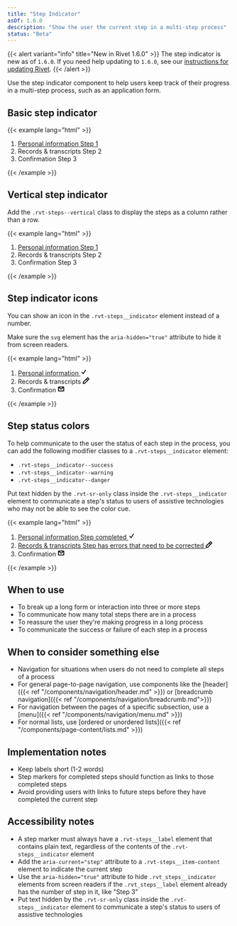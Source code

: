 ```yaml
---
title: "Step Indicator"
asOf: 1.6.0
description: "Show the user the current step in a multi-step process"
status: "Beta"
---
```


{{< alert variant="info" title="New in Rivet 1.6.0" >}}
The step indicator is new as of `1.6.0`. If you need help updating to `1.6.0`, see our [instructions for updating Rivet](/components/#updating-the-rivet-npm-package").
{{< /alert >}}

Use the step indicator component to help users keep track of their progress in a multi-step process, such as an application form.

## Basic step indicator

{{< example lang="html" >}}<ol class="rvt-steps">
  <li class="rvt-steps__item">
    <a href="#" class="rvt-steps__item-content">
      <span class="rvt-steps__label">Personal information</span>
      <span class="rvt-steps__indicator">
        <span class="rvt-sr-only">Step</span> 1
      </span>
    </a>
  </li>
  <li class="rvt-steps__item">
    <span class="rvt-steps__item-content" aria-current="step">
      <span class="rvt-steps__label">Records &amp; transcripts</span>
      <span class="rvt-steps__indicator">
        <span class="rvt-sr-only">Step</span> 2
      </span>
    </span>
  </li>
  <li class="rvt-steps__item">
    <span class="rvt-steps__item-content">
      <span class="rvt-steps__label">Confirmation</span>
      <span class="rvt-steps__indicator">
        <span class="rvt-sr-only">Step</span> 3
      </span>
    </span>
  </li>
</ol>
{{< /example >}}

## Vertical step indicator

Add the `.rvt-steps--vertical` class to display the steps as a column rather than a row.

{{< example lang="html" >}}<ol class="rvt-steps rvt-steps--vertical">
  <li class="rvt-steps__item">
    <a href="#" class="rvt-steps__item-content">
      <span class="rvt-steps__label">Personal information</span>
      <span class="rvt-steps__indicator">
        <span class="rvt-sr-only">Step</span> 1
      </span>
    </a>
  </li>
  <li class="rvt-steps__item">
    <span class="rvt-steps__item-content" aria-current="step">
      <span class="rvt-steps__label">Records &amp; transcripts</span>
      <span class="rvt-steps__indicator">
        <span class="rvt-sr-only">Step</span> 2
      </span>
    </span>
  </li>
  <li class="rvt-steps__item">
    <span class="rvt-steps__item-content">
      <span class="rvt-steps__label">Confirmation</span>
      <span class="rvt-steps__indicator">
        <span class="rvt-sr-only">Step</span> 3
      </span>
    </span>
  </li>
</ol>
{{< /example >}}

## Step indicator icons

You can show an icon in the `.rvt-steps__indicator` element instead of a number.

Make sure the `svg` element has the `aria-hidden="true"` attribute to hide it from screen readers.

{{< example lang="html" >}}<ol class="rvt-steps">
  <li class="rvt-steps__item">
    <a href="#" class="rvt-steps__item-content">
      <span class="rvt-steps__label">Personal information</span>
      <span class="rvt-steps__indicator">
        <svg xmlns="http://www.w3.org/2000/svg" width="16" height="16" viewBox="0 0 16 16" aria-hidden="true">
          <path fill="currentColor" d="M6.72,13l-.48-.36-3-3A1,1,0,0,1,4.71,8.29l2.11,2.12,4.33-6.94a1,1,0,0,1,1.7,1.06L7.64,12.87Z"/>
        </svg>
      </span>
    </a>
  </li>
  <li class="rvt-steps__item">
    <span class="rvt-steps__item-content" aria-current="step">
      <span class="rvt-steps__label">Records &amp; transcripts</span>
      <span class="rvt-steps__indicator">
        <svg xmlns="http://www.w3.org/2000/svg" width="16" height="16" viewBox="0 0 16 16" aria-hidden="true">
          <path fill="currentColor" d="M14.62,4.19,11.74,1.34a1.1,1.1,0,0,0-1.55,0L0,11.62,0,16l4.45,0L14.64,5.73A1.1,1.1,0,0,0,14.62,4.19ZM3.62,14H2V12.44l6-6L9.58,8ZM11,6.57,9.4,5,11,3.4,12.57,5Z"/>
        </svg>
      </span>
    </span>
  </li>
  <li class="rvt-steps__item">
    <span class="rvt-steps__item-content">
      <span class="rvt-steps__label">Confirmation</span>
      <span class="rvt-steps__indicator">
        <svg xmlns="http://www.w3.org/2000/svg" width="16" height="16" viewBox="0 0 16 16" aria-hidden="true">
          <path fill="currentColor" d="M13.5,3H2.5A1.5,1.5,0,0,0,1,4.5v8A1.5,1.5,0,0,0,2.5,14h11A1.5,1.5,0,0,0,15,12.5v-8A1.5,1.5,0,0,0,13.5,3ZM11.41,5,8,7.77,4.59,5ZM3,12V6.29L7.11,9.62l.12.08a1.5,1.5,0,0,0,1.54,0L13,6.29V12Z"/>
        </svg>
      </span>
    </span>
  </li>
</ol>
{{< /example >}}

## Step status colors

To help communicate to the user the status of each step in the process, you can add the following modifier classes to a `.rvt-steps__indicator` element:

- `.rvt-steps__indicator--success`
- `.rvt-steps__indicator--warning`
- `.rvt-steps__indicator--danger`

Put text hidden by the `.rvt-sr-only` class inside the `.rvt-steps__indicator` element to communicate a step's status to users of assistive technologies who may not be able to see the color cue.

{{< example lang="html" >}}<ol class="rvt-steps">
  <li class="rvt-steps__item">
    <a href="#" class="rvt-steps__item-content">
      <span class="rvt-steps__label">Personal information</span>
      <span class="rvt-steps__indicator rvt-steps__indicator--success">
        <span class="rvt-sr-only">Step completed</span>
        <svg xmlns="http://www.w3.org/2000/svg" width="16" height="16" viewBox="0 0 16 16" aria-hidden="true">
          <path fill="currentColor" d="M6.72,13l-.48-.36-3-3A1,1,0,0,1,4.71,8.29l2.11,2.12,4.33-6.94a1,1,0,0,1,1.7,1.06L7.64,12.87Z"/>
        </svg>
      </span>
    </a>
  </li>
  <li class="rvt-steps__item">
    <a href="#" class="rvt-steps__item-content">
      <span class="rvt-steps__label">Records &amp; transcripts</span>
      <span class="rvt-steps__indicator rvt-steps__indicator--warning">
        <span class="rvt-sr-only">Step has errors that need to be corrected</span>
        <svg xmlns="http://www.w3.org/2000/svg" width="16" height="16" viewBox="0 0 16 16" aria-hidden="true">
          <path fill="currentColor" d="M14.62,4.19,11.74,1.34a1.1,1.1,0,0,0-1.55,0L0,11.62,0,16l4.45,0L14.64,5.73A1.1,1.1,0,0,0,14.62,4.19ZM3.62,14H2V12.44l6-6L9.58,8ZM11,6.57,9.4,5,11,3.4,12.57,5Z"/>
        </svg>
      </span>
    </a>
  </li>
  <li class="rvt-steps__item">
    <span class="rvt-steps__item-content" aria-current="step">
      <span class="rvt-steps__label">Confirmation</span>
      <span class="rvt-steps__indicator">
        <svg xmlns="http://www.w3.org/2000/svg" width="16" height="16" viewBox="0 0 16 16" aria-hidden="true">
          <path fill="currentColor" d="M13.5,3H2.5A1.5,1.5,0,0,0,1,4.5v8A1.5,1.5,0,0,0,2.5,14h11A1.5,1.5,0,0,0,15,12.5v-8A1.5,1.5,0,0,0,13.5,3ZM11.41,5,8,7.77,4.59,5ZM3,12V6.29L7.11,9.62l.12.08a1.5,1.5,0,0,0,1.54,0L13,6.29V12Z"/>
        </svg>
      </span>
    </span>
  </li>
</ol>
{{< /example >}}

## When to use
- To break up a long form or interaction into three or more steps
- To communicate how many total steps there are in a process
- To reassure the user they're making progress in a long process
- To communicate the success or failure of each step in a process

## When to consider something else
- Navigation for situations when users do not need to complete all steps of a process
- For general page-to-page navigation, use components like the [header]({{< ref "/components/navigation/header.md" >}}) or [breadcrumb navigation]({{< ref "/components/navigation/breadcrumb.md">}})
- For navigation between the pages of a specific subsection, use a [menu]({{< ref "/components/navigation/menu.md" >}})
- For normal lists, use [ordered or unordered lists]({{< ref "/components/page-content/lists.md" >}})

## Implementation notes
- Keep labels short (1-2 words)
- Step markers for completed steps should function as links to those completed steps
- Avoid providing users with links to future steps before they have completed the current step

## Accessibility notes
- A step marker must always have a `.rvt-steps__label` element that contains plain text, regardless of the contents of the `.rvt-steps__indicator` element
- Add the `aria-current="step"` attribute to a `.rvt-steps__item-content` element to indicate the current step
- Use the `aria-hidden="true"` attribute to hide `.rvt_steps__indicator` elements from screen readers if the `.rvt_steps__label` element already has the number of step in it, like "Step 3"
- Put text hidden by the `.rvt-sr-only` class inside the `.rvt-steps__indicator` element to communicate a step's status to users of assistive technologies